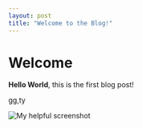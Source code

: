 ```yaml
---
layout: post
title: "Welcome to the Blog!"
---
```


# Welcome

**Hello World**, this is the first blog post!

gg,ty

![My helpful screenshot](/assets/screenshotl.jpg)
